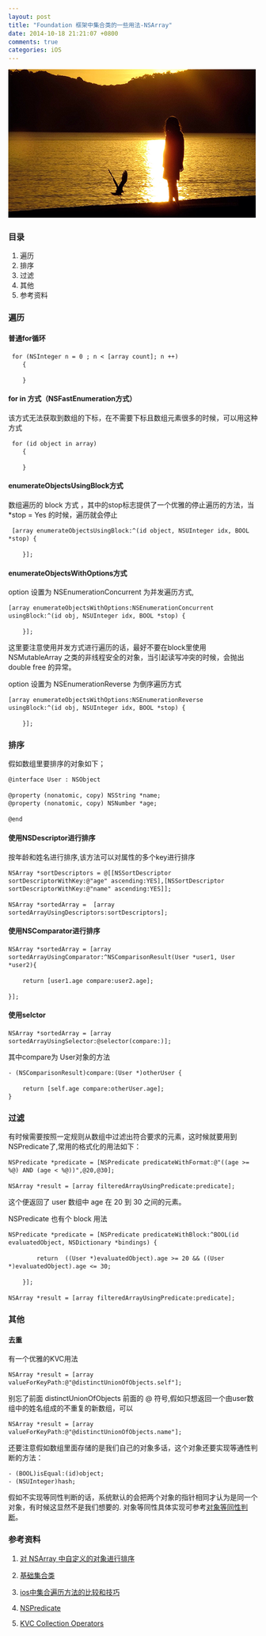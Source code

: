 ```yaml
---
layout: post
title: "Foundation 框架中集合类的一些用法-NSArray"
date: 2014-10-18 21:21:07 +0800
comments: true
categories: iOS
---
```

![](/images/201410191739.png)

### 目录

1. 遍历
2. 排序
3. 过滤
4. 其他
5. 参考资料

### 遍历

#### 普通for循环

```objc
 for (NSInteger n = 0 ; n < [array count]; n ++)
    {

    }
```

#### for in 方式（NSFastEnumeration方式）

该方式无法获取到数组的下标，在不需要下标且数组元素很多的时候，可以用这种方式

```objc
 for (id object in array)
    {

    }
```
#### enumerateObjectsUsingBlock方式

数组遍历的 block 方式 ，其中的stop标志提供了一个优雅的停止遍历的方法，当 *stop = Yes 的时候，遍历就会停止

```objc
 [array enumerateObjectsUsingBlock:^(id object, NSUInteger idx, BOOL *stop) {

    }];
```


#### enumerateObjectsWithOptions方式

option 设置为 NSEnumerationConcurrent 为并发遍历方式,

```objc
[array enumerateObjectsWithOptions:NSEnumerationConcurrent usingBlock:^(id obj, NSUInteger idx, BOOL *stop) {

    }];
```
这里要注意使用并发方式进行遍历的话，最好不要在block里使用 NSMutableArray 之类的非线程安全的对象，当引起读写冲突的时候，会抛出 double free 的异常。


option 设置为 NSEnumerationReverse 为倒序遍历方式

```objc
[array enumerateObjectsWithOptions:NSEnumerationReverse usingBlock:^(id obj, NSUInteger idx, BOOL *stop) {

    }];            
```


### 排序

假如数组里要排序的对象如下；

```objc
@interface User : NSObject

@property (nonatomic, copy) NSString *name;
@property (nonatomic, copy) NSNumber *age;

@end
```


#### 使用NSDescriptor进行排序

按年龄和姓名进行排序,该方法可以对属性的多个key进行排序

```objc
NSArray *sortDescriptors = @[[NSSortDescriptor sortDescriptorWithKey:@"age" ascending:YES],[NSSortDescriptor sortDescriptorWithKey:@"name" ascending:YES]];

NSArray *sortedArray =  [array sortedArrayUsingDescriptors:sortDescriptors];
```

#### 使用NSComparator进行排序

```objc
NSArray *sortedArray = [array sortedArrayUsingComparator:^NSComparisonResult(User *user1, User *user2){

    return [user1.age compare:user2.age];

}];
```

#### 使用selctor


```objc
NSArray *sortedArray = [array sortedArrayUsingSelector:@selector(compare:)];

```

其中compare为 User对象的方法

```objc
- (NSComparisonResult)compare:(User *)otherUser {

    return [self.age compare:otherUser.age];
}

```

### 过滤

有时候需要按照一定规则从数组中过滤出符合要求的元素，这时候就要用到NSPredicate了,常用的格式化的用法如下：

```objc
NSPredicate *predicate = [NSPredicate predicateWithFormat:@"((age >= %@) AND (age < %@))",@20,@30];

NSArray *result = [array filteredArrayUsingPredicate:predicate];
```
这个便返回了 user 数组中 age 在 20 到 30 之间的元素。

NSPredicate 也有个 block 用法

```objc
NSPredicate *predicate = [NSPredicate predicateWithBlock:^BOOL(id evaluatedObject, NSDictionary *bindings) {

        return  ((User *)evaluatedObject).age >= 20 && ((User *)evaluatedObject).age <= 30;

    }];

NSArray *result = [array filteredArrayUsingPredicate:predicate];
```



### 其他

#### 去重

有一个优雅的KVC用法

```objc
NSArray *result = [array valueForKeyPath:@"@distinctUnionOfObjects.self"];
```
别忘了前面 distinctUnionOfObjects 前面的 @ 符号,假如只想返回一个由user数组中的姓名组成的不重复的新数组，可以

```objc
NSArray *result = [array valueForKeyPath:@"@distinctUnionOfObjects.name"];
```

还要注意假如数组里面存储的是我们自己的对象多话，这个对象还要实现等通性判断的方法：

```objc
- (BOOL)isEqual:(id)object;
- (NSUInteger)hash;
```
假如不实现等同性判断的话，系统默认的会把两个对象的指针相同才认为是同一个对象，有时候这显然不是我们想要的. 对象等同性具体实现可参考[对象等同性判断](http://alex1212112.github.io/blog/2014/10/19/guan-yu-dui-xiang-deng-tong-xing-pan-duan/)。


### 参考资料

1. [对 NSArray 中自定义的对象进行排序](http://beyondvincent.com/blog/2014/01/26/how-to-sort-nsarray-with-custom-objects/)

2. [基础集合类](http://objccn.io/issue-7-1/)

3. [ios中集合遍历方法的比较和技巧](http://blog.sunnyxx.com/2014/04/30/ios_iterator/)

4. [NSPredicate](http://nshipster.cn/nspredicate/)

5. [KVC Collection Operators](http://nshipster.cn/kvc-collection-operators/)
